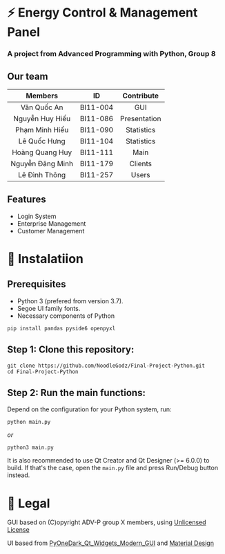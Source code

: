 # ⚡️ Energy Control & Management Panel
### A project from Advanced Programming with Python, Group 8

## Our team
|     Members      |    ID    |  Contribute  |
|:----------------:|:--------:|:------------:|
|   Văn Quốc An    | BI11-004 |     GUI      |
| Nguyễn Huy Hiếu  | BI11-086 | Presentation |
|  Phạm Minh Hiếu  | BI11-090 |  Statistics  |
|   Lê Quốc Hưng   | BI11-104 |  Statistics  |
| Hoàng Quang Huy  | BI11-111 |     Main     |
| Nguyễn Đăng Minh | BI11-179 |   Clients    |
|  Lê Đình Thông   | BI11-257 |    Users     |

## Features

 - Login System
 - Enterprise Management
 - Customer Management
 
# 🚀 Instalatiion

## Prerequisites

- Python 3 (prefered from version 3.7).
- Segoe UI family fonts.
- Necessary components of Python

``` 
pip install pandas pyside6 openpyxl
```

## Step 1: Clone this repository:

```
git clone https://github.com/NoodleGodz/Final-Project-Python.git
cd Final-Project-Python
```

## Step 2: Run the main functions:

Depend on the configuration for your Python system, run:

```
python main.py
```

*or*

```
python3 main.py
```

It is also recommended to use Qt Creator and Qt Designer (>= 6.0.0) to build. 
If that's the case, open the ```main.py``` file and press Run/Debug button instead.

 
# 🔖 Legal 

GUI based on
(C)opyright ADV-P group X members, using [Unlicensed License](https://unlicense.org/)

UI based from [PyOneDark_Qt_Widgets_Modern_GUI](https://github.com/Wanderson-Magalhaes/PyOneDark_Qt_Widgets_Modern_GUI) and [Material Design](https://material.io)

